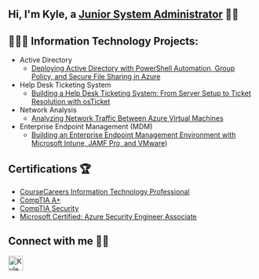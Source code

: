 ## Hi, I'm Kyle, a [Junior System Administrator](https://www.linkedin.com/in/kyledbusiness/) 👋🏾

<h2>👨🏾‍💻 Information Technology Projects:</h2>

- Active Directory
  - [Deploying Active Directory with PowerShell Automation, Group Policy, and Secure File Sharing in Azure](https://github.com/kyledbusiness/active-directory)
- Help Desk Ticketing System
  -  [Building a Help Desk Ticketing System: From Server Setup to Ticket Resolution with osTicket](https://github.com/kyledbusiness/ticketing-system)
- Network Analysis
  -  [Analyzing Network Traffic Between Azure Virtual Machines](https://github.com/kyledbusiness/azure-network-protocols)
- Enterprise Endpoint Management (MDM)
  -  [Building an Enterprise Endpoint Management Environment with Microsoft Intune, JAMF Pro, and VMware](https://github.com/kyledbusiness/enterprise-endpoint-management))
 
<h2>Certifications 🏆</h2>

- [CourseCareers Information Technology Professional](https://coursecareers.com/courses/explore/it)
- [CompTIA A+](https://www.credly.com/badges/7812f477-e7e3-4bf9-8531-4db05d27691f/linked_in?t=slgu5y)
- [CompTIA Security](https://www.credly.com/badges/d4fc1be7-6004-4cad-bf5e-00bd82995ca7/public_url)
- [Microsoft Certified: Azure Security Engineer Associate](https://learn.microsoft.com/api/credentials/share/en-us/kyledbusiness/CF707FB8436DDCB9?sharingId=DEA29E9FB96B5EF2)

<h2>Connect with me 🤳🏾</h2>

[<img align="left" alt="Kyle | LinkedIn" width="30px" src="https://github.com/user-attachments/assets/2b09b0c8-482a-4dda-bf73-f00ca34ea8b5" />][linkedin]


[linkedin]: https://linkedin.com/in/kyledbusiness
